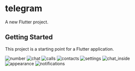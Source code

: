 # telegram

A new Flutter project.

## Getting Started

This project is a starting point for a Flutter application.

![number](https://user-images.githubusercontent.com/97497314/174525453-9ce5b38f-a79e-4343-94e0-db1d344502d4.jpg)
![chat](https://user-images.githubusercontent.com/97497314/174525460-7065bfe8-f589-4ba8-b477-21bfded822cc.jpg)
![calls](https://user-images.githubusercontent.com/97497314/174525490-3dff956a-774f-47b8-a659-0b6f75cc0ee9.jpg)
![contacts](https://user-images.githubusercontent.com/97497314/174525497-5433ae25-9d33-427e-b798-72b0bdac381d.jpg)
![settings](https://user-images.githubusercontent.com/97497314/174525533-26170170-d473-49cb-9204-49724c2ba700.jpg)
![chat_inside](https://user-images.githubusercontent.com/97497314/174525507-2b4b86aa-b825-4e28-8803-6cc0425f4448.jpg)
![appearance](https://user-images.githubusercontent.com/97497314/174525512-dc441532-b465-42b2-b79e-480ce9b509dd.jpg)
![notifications](https://user-images.githubusercontent.com/97497314/174525520-cd4384ca-b711-4e37-8a95-646a9f4dd8b4.jpg)
